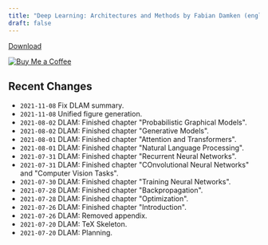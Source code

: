 ```yaml
---
title: "Deep Learning: Architectures and Methods by Fabian Damken (english)"
draft: false
---
```


[Download](dlam-summary.pdf)

[![Buy Me a Coffee](https://img.buymeacoffee.com/button-api/?text=Buy%20Me%20a%20Coffee&emoji=&slug=fdamken&button_colour=FFDD00&font_colour=000000&font_family=Cookie&outline_colour=000000&coffee_colour=ffffff)](https://www.buymeacoffee.com/fdamken)

## Recent Changes
- `2021-11-08` Fix DLAM summary.
- `2021-11-08` Unified figure generation.
- `2021-08-02` DLAM: Finished chapter "Probabilistic Graphical Models".
- `2021-08-02` DLAM: Finished chapter "Generative Models".
- `2021-08-01` DLAM: Finished chapter "Attention and Transformers".
- `2021-08-01` DLAM: Finished chapter "Natural Language Processing".
- `2021-07-31` DLAM: Finished chapter "Recurrent Neural Networks".
- `2021-07-31` DLAM: Finished chapter "COnvolutional Neural Networks" and "Computer Vision Tasks".
- `2021-07-30` DLAM: Finished chapter "Training Neural Networks".
- `2021-07-28` DLAM: Finished chapter "Backpropagation".
- `2021-07-28` DLAM: Finished chapter "Optimization".
- `2021-07-26` DLAM: Finished chapter "Introduction".
- `2021-07-26` DLAM: Removed appendix.
- `2021-07-20` DLAM: TeX Skeleton.
- `2021-07-20` DLAM: Planning.
